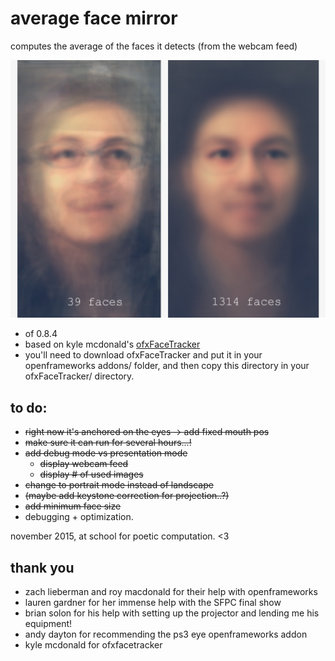 # average face mirror

computes the average of the faces it detects (from the webcam feed)

![faces](average-face.jpg)

- of 0.8.4
- based on kyle mcdonald's [ofxFaceTracker](https://github.com/kylemcdonald/ofxFaceTracker)
- you'll need to download ofxFaceTracker and put it in your openframeworks addons/ folder, and then copy this directory in your ofxFaceTracker/ directory.


## to do:
- ~~right now it's anchored on the eyes -> add fixed mouth pos~~
- ~~make sure it can run for several hours...!~~
- ~~add debug mode vs presentation mode~~
  - ~~display webcam feed~~
  - ~~display # of used images~~
- ~~change to portrait mode instead of landscape~~
- ~~(maybe add keystone correction for projection..?)~~
- ~~add minimum face size~~
- debugging + optimization.

november 2015, at school for poetic computation. <3

## thank you
- zach lieberman and roy macdonald for their help with openframeworks
- lauren gardner for her immense help with the SFPC final show
- brian solon for his help with setting up the projector and lending me his equipment!
- andy dayton for recommending the ps3 eye openframeworks addon
- kyle mcdonald for ofxfacetracker